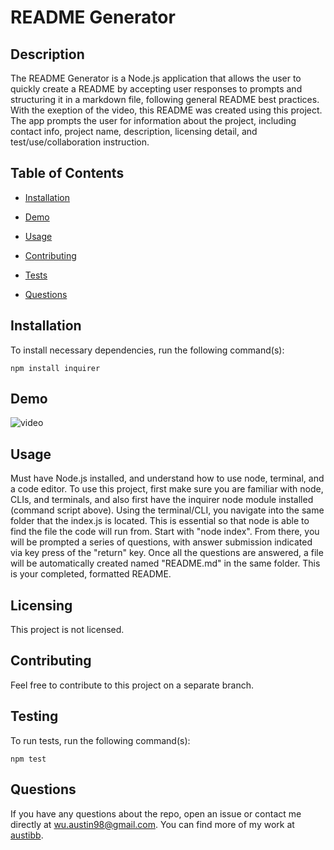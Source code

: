 # README Generator
  

  ## Description
  
  The README Generator is a Node.js application that allows the user to quickly create a README by accepting user responses to prompts and structuring it in a markdown file, following general README best practices. With the exeption of the video, this README was created using this project. The app prompts the user for information about the project, including contact info, project name, description, licensing detail, and test/use/collaboration instruction.
  
  ## Table of Contents 
  
  * [Installation](#installation)

  * [Demo](#demo)

  * [Usage](#usage)

  

  * [Contributing](#contributing)
  
  * [Tests](#tests)
  
  * [Questions](#questions)


  
  ## Installation
  
  To install necessary dependencies, run the following command(s):
  
  ```
  npm install inquirer
  ```
  
  ## Demo

  ![video](video.gif)

  ## Usage
  
  Must have Node.js installed, and understand how to use node, terminal, and a code editor. To use this project, first make sure you are familiar with node, CLIs, and terminals, and also first have the inquirer node module installed (command script above). Using the terminal/CLI, you navigate into the same folder that the index.js is located. This is essential so that node is able to find the file the code will run from. Start with "node index". From there, you will be prompted a series of questions, with answer submission indicated via key press of the "return" key. Once all the questions are answered, a file will be automatically created named "README.md" in the same folder. This is your completed, formatted README.

  ## Licensing
  
  This project is not licensed.
    
  ## Contributing
  
  Feel free to contribute to this project on a separate branch.
  
  ## Testing
  
  To run tests, run the following command(s):
  
  ```
  npm test
  ```
  
  ## Questions
  
  If you have any questions about the repo, open an issue or contact me directly at wu.austin98@gmail.com. You can find more of my work at [austibb](https://github.com/austibb/).
  
